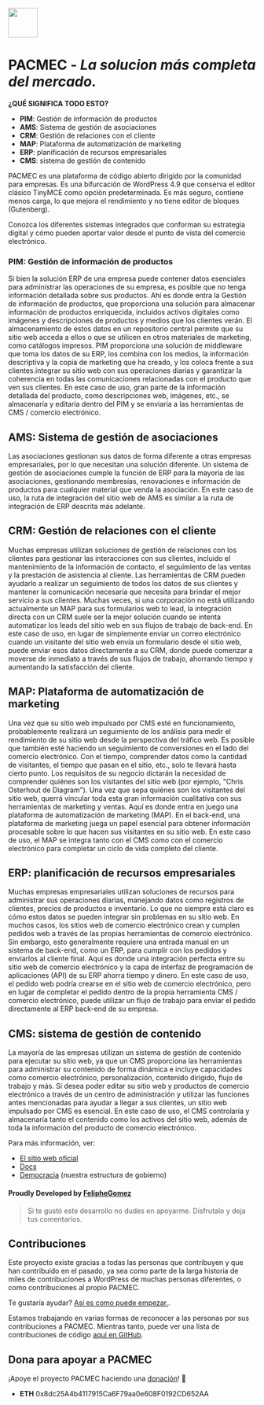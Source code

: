 
<a href="https://www.pacmec.com.co"><img src="src/wp-admin/images/classicpress-logo-wordmark-gradient-on-transparent.svg" height="60"></a>

# PACMEC - *La solucion más completa del mercado.*

**¿QUÉ SIGNIFICA TODO ESTO?**

- **PIM**: Gestión de información de productos
- **AMS**: Sistema de gestión de asociaciones
- **CRM**: Gestión de relaciones con el cliente
- **MAP**: Plataforma de automatización de marketing
- **ERP**: planificación de recursos empresariales
- **CMS**: sistema de gestión de contenido

PACMEC es una plataforma de código abierto dirigido por la comunidad para empresas. Es una bifurcación de WordPress 4.9 que conserva el editor clásico TinyMCE como opción predeterminada. Es más seguro, contiene menos carga, lo que mejora el rendimiento y no tiene editor de bloques (Gutenberg).

Conozca los diferentes sistemas integrados que conforman su estrategia digital y cómo pueden aportar valor desde el punto de vista del comercio electrónico.

### PIM: Gestión de información de productos
Si bien la solución ERP de una empresa puede contener datos esenciales para administrar las operaciones de su empresa, es posible que no tenga información detallada sobre sus productos. Ahí es donde entra la Gestión de información de productos, que proporciona una solución para almacenar información de productos enriquecida, incluidos activos digitales como imágenes y descripciones de productos y medios que los clientes verán. El almacenamiento de estos datos en un repositorio central permite que su sitio web acceda a ellos o que se utilicen en otros materiales de marketing, como catálogos impresos. PIM proporciona una solución de middleware que toma los datos de su ERP, los combina con los medios, la información descriptiva y la copia de marketing que ha creado, y los coloca frente a sus clientes.integrar su sitio web con sus operaciones diarias y garantizar la coherencia en todas las comunicaciones relacionadas con el producto que ven sus clientes. En este caso de uso, gran parte de la información detallada del producto, como descripciones web, imágenes, etc., se almacenaría y editaría dentro del PIM y se enviaría a las herramientas de CMS / comercio electrónico.

## AMS: Sistema de gestión de asociaciones
Las asociaciones gestionan sus datos de forma diferente a otras empresas empresariales, por lo que necesitan una solución diferente. Un sistema de gestión de asociaciones cumple la función de ERP para la mayoría de las asociaciones, gestionando membresías, renovaciones e información de productos para cualquier material que venda la asociación. En este caso de uso, la ruta de integración del sitio web de AMS es similar a la ruta de integración de ERP descrita más adelante.

## CRM: Gestión de relaciones con el cliente
Muchas empresas utilizan soluciones de gestión de relaciones con los clientes para gestionar las interacciones con sus clientes, incluido el mantenimiento de la información de contacto, el seguimiento de las ventas y la prestación de asistencia al cliente. Las herramientas de CRM pueden ayudarlo a realizar un seguimiento de todos los datos de sus clientes y mantener la comunicación necesaria que necesita para brindar el mejor servicio a sus clientes. Muchas veces, si una corporación no está utilizando actualmente un MAP para sus formularios web to lead, la integración directa con un CRM suele ser la mejor solución cuando se intenta automatizar los leads del sitio web en sus flujos de trabajo de back-end.
En este caso de uso, en lugar de simplemente enviar un correo electrónico cuando un visitante del sitio web envía un formulario desde el sitio web, puede enviar esos datos directamente a su CRM, donde puede comenzar a moverse de inmediato a través de sus flujos de trabajo, ahorrando tiempo y aumentando la satisfacción del cliente.

## MAP: Plataforma de automatización de marketing
Una vez que su sitio web impulsado por CMS esté en funcionamiento, probablemente realizará un seguimiento de los análisis para medir el rendimiento de su sitio web desde la perspectiva del tráfico web. Es posible que también esté haciendo un seguimiento de conversiones en el lado del comercio electrónico. Con el tiempo, comprender datos como la cantidad de visitantes, el tiempo que pasan en el sitio, etc., solo te llevará hasta cierto punto. Los requisitos de su negocio dictarán la necesidad de comprender quiénes son los visitantes del sitio web (por ejemplo, "Chris Osterhout de Diagram"). Una vez que sepa quiénes son los visitantes del sitio web, querrá vincular toda esta gran información cualitativa con sus herramientas de marketing y ventas. Aquí es donde entra en juego una plataforma de automatización de marketing (MAP). En el back-end, una plataforma de marketing juega un papel esencial para obtener información procesable sobre lo que hacen sus visitantes en su sitio web. En este caso de uso, el MAP se integra tanto con el CMS como con el comercio electrónico para completar un ciclo de vida completo del cliente.

## ERP: planificación de recursos empresariales
Muchas empresas empresariales utilizan soluciones de recursos para administrar sus operaciones diarias, manejando datos como registros de clientes, precios de productos e inventario. Lo que no siempre está claro es cómo estos datos se pueden integrar sin problemas en su sitio web. En muchos casos, los sitios web de comercio electrónico crean y cumplen pedidos web a través de las propias herramientas de comercio electrónico. Sin embargo, esto generalmente requiere una entrada manual en un sistema de back-end, como un ERP, para cumplir con los pedidos y enviarlos al cliente final. Aquí es donde una integración perfecta entre su sitio web de comercio electrónico y la capa de interfaz de programación de aplicaciones (API) de su ERP ahorra tiempo y dinero. En este caso de uso, el pedido web podría crearse en el sitio web de comercio electrónico, pero en lugar de completar el pedido dentro de la propia herramienta CMS / comercio electrónico, puede utilizar un flujo de trabajo para enviar el pedido directamente al ERP back-end de su empresa. 

## CMS: sistema de gestión de contenido
La mayoría de las empresas utilizan un sistema de gestión de contenido para ejecutar su sitio web, ya que un CMS proporciona las herramientas para administrar su contenido de forma dinámica e incluye capacidades como comercio electrónico, personalización, contenido dirigido, flujo de trabajo y más. Si desea poder editar su sitio web y productos de comercio electrónico a través de un centro de administración y utilizar las funciones antes mencionadas para ayudar a llegar a sus clientes, un sitio web impulsado por CMS es esencial. En este caso de uso, el CMS controlaría y almacenaría tanto el contenido como los activos del sitio web, además de toda la información del producto de comercio electrónico.

Para más información, ver:
- [El sitio web oficial](https://www.pacmec.com.co/)
- [Docs](https://docs.pacmec.com.co/)
- [Democracia](https://www.pacmec.com.co/democracy/) (nuestra estructura de gobierno)

#### Proudly Developed by [FelipheGomez](https://github.com/FelipheGomez)
> Si te gustó este desarrollo no dudes en 
> apoyarme.
> Disfrutalo y deja tus comentarios.

## Contribuciones

Este proyecto existe gracias a todas las personas que contribuyen y que han contribuido en el pasado, ya sea como parte de la larga historia de miles de contribuciones a WordPress de muchas personas diferentes, o como contribuciones al propio PACMEC.

Te gustaría ayudar? [Así es como puede empezar.](https://github.com/PACMEC/PACMEC/blob/develop/.github/CONTRIBUTING.md).

Estamos trabajando en varias formas de reconocer a las personas por sus contribuciones a PACMEC. Mientras tanto, puede ver una lista de contribuciones de código [aquí en GitHub](https://github.com/PACMEC/PACMEC/compare/LAST_WP_COMMIT...develop).

## Dona para apoyar a PACMEC

¡Apoye el proyecto PACMEC haciendo una [donación](https://www.pacmec.com.co/donate/)! 🙏

- **ETH** 0x8dc25A4b4117915Ca6F79aa0e608F0192CD652AA